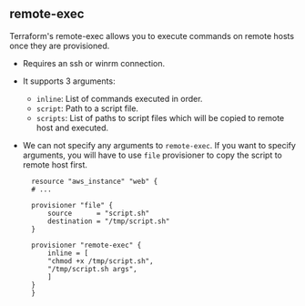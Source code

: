 ## remote-exec

Terraform's remote-exec allows you to execute commands on remote hosts once they are provisioned.

- Requires an ssh or winrm connection.
- It supports 3 arguments:

  - `inline`: List of commands executed in order.
  - `script`: Path to a script file.
  - `scripts`: List of paths to script files which will be copied to remote host and executed.

- We can not specify any arguments to `remote-exec`. If you want to specify arguments, you will have to use `file` provisioner to copy the script to remote host first.

  ```
    resource "aws_instance" "web" {
    # ...

    provisioner "file" {
        source      = "script.sh"
        destination = "/tmp/script.sh"
    }

    provisioner "remote-exec" {
        inline = [
        "chmod +x /tmp/script.sh",
        "/tmp/script.sh args",
        ]
    }
    }
  ```
